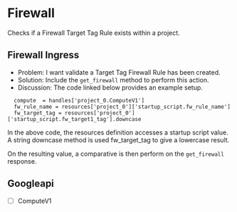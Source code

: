 # Firewall 

Checks if a Firewall Target Tag Rule exists within a project.

## Firewall Ingress 

* Problem: I want validate a Target Tag Firewall Rule has been created.
* Solution: Include the `get_firewall` method to perform this action.
* Discussion: The code linked below provides an example setup.

```
  compute  = handles['project_0.ComputeV1']
  fw_rule_name = resources['project_0']['startup_script.fw_rule_name']
  fw_target_tag = resources['project_0']['startup_script.fw_target1_tag'].downcase
```

In the above code, the resources definition accesses a startup script value.
A string downcase method is used fw_target_tag to give a lowercase result. 

On the resulting value, a comparative is then perform on the `get_firewall` response. 

## Googleapi 

-[ ] ComputeV1 

